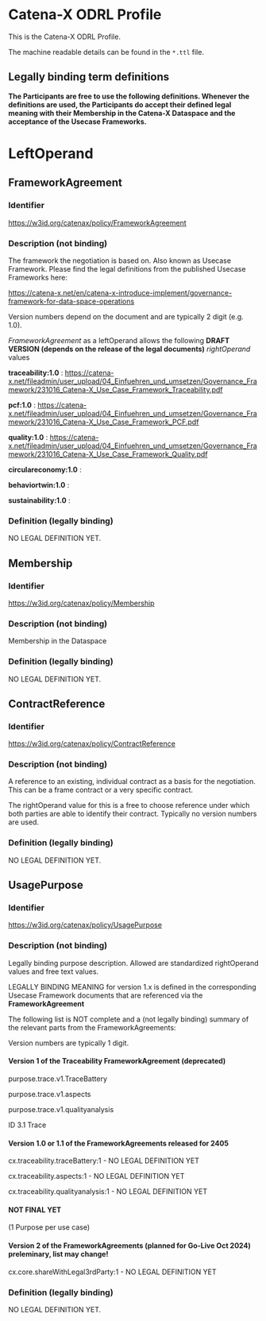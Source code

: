 # Catena-X ODRL Profile
This is the Catena-X ODRL Profile.

The machine readable details can be found in the `*.ttl` file.

## Legally binding term definitions
**The Participants are free to use the following definitions. Whenever the definitions are used, the Participants do accept their defined legal meaning with their Membership in the Catena-X Dataspace and the acceptance of the Usecase Frameworks.**

# LeftOperand
## FrameworkAgreement
### Identifier
https://w3id.org/catenax/policy/FrameworkAgreement

### Description (not binding)
The framework the negotiation is based on. Also known as Usecase Framework.
Please find the legal definitions from the published Usecase Frameworks here:

https://catena-x.net/en/catena-x-introduce-implement/governance-framework-for-data-space-operations

Version numbers depend on the document and are typically 2 digit (e.g. 1.0).

*FrameworkAgreement* as a leftOperand allows the following **DRAFT VERSION (depends on the release of the legal documents)** *rightOperand* values

**traceability:1.0** : https://catena-x.net/fileadmin/user_upload/04_Einfuehren_und_umsetzen/Governance_Framework/231016_Catena-X_Use_Case_Framework_Traceability.pdf

**pcf:1.0** : https://catena-x.net/fileadmin/user_upload/04_Einfuehren_und_umsetzen/Governance_Framework/231016_Catena-X_Use_Case_Framework_PCF.pdf

**quality:1.0** : https://catena-x.net/fileadmin/user_upload/04_Einfuehren_und_umsetzen/Governance_Framework/231016_Catena-X_Use_Case_Framework_Quality.pdf

**circulareconomy:1.0** :

**behaviortwin:1.0** :

**sustainability:1.0** :


### Definition (legally binding)
NO LEGAL DEFINITION YET.

## Membership
### Identifier
https://w3id.org/catenax/policy/Membership

### Description (not binding)
Membership in the Dataspace

### Definition (legally binding)
NO LEGAL DEFINITION YET.

## ContractReference
### Identifier
https://w3id.org/catenax/policy/ContractReference

### Description (not binding)
A reference to an existing, individual contract as a basis for the negotiation. This can be a frame contract or a very specific contract.

The rightOperand value for this is a free to choose reference under which both parties are able to identify their contract. Typically no version numbers are used.



### Definition (legally binding)
NO LEGAL DEFINITION YET.

## UsagePurpose
### Identifier
https://w3id.org/catenax/policy/UsagePurpose

### Description (not binding)
Legally binding purpose description. Allowed are standardized rightOperand values and free text values.

LEGALLY BINDING MEANING for version 1.x is defined in the corresponding Usecase Framework documents that are referenced via the **FrameworkAgreement**

The following list is NOT complete and a (not legally binding) summary of the relevant parts from the FrameworkAgreements:

Version numbers are typically 1 digit.

#### Version 1 of the Traceability FrameworkAgreement (deprecated)

purpose.trace.v1.TraceBattery

purpose.trace.v1.aspects

purpose.trace.v1.qualityanalysis

ID 3.1 Trace

#### Version 1.0 or 1.1 of the FrameworkAgreements released for 2405

cx.traceability.traceBattery:1 - NO LEGAL DEFINITION YET

cx.traceability.aspects:1 - NO LEGAL DEFINITION YET

cx.traceability.qualityanalysis:1 - NO LEGAL DEFINITION YET

#### NOT FINAL YET

(1 Purpose per use case)

#### Version 2 of the FrameworkAgreements (planned for Go-Live Oct 2024) preleminary, list may change!

cx.core.shareWithLegal3rdParty:1 - NO LEGAL DEFINITION YET



### Definition (legally binding)
NO LEGAL DEFINITION YET.

